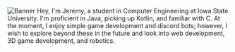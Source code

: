 ![Banner](https://i.imgur.com/WckGajG.png)
Hey, I'm Jeremy, a student in Computer Engineering at Iowa State University. I'm proficient in Java, picking up Kotlin, and familiar with C. At the moment, I enjoy simple game development and discord bots; however, I wish to explore beyond these in the future and look into web development, 3D game development, and robotics.
